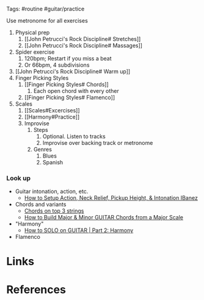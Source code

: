 Tags: #routine #guitar/practice  

Use metronome for all exercises

1. Physical prep
	1. [[John Petrucci's Rock Discipline# Stretches]]
	2. [[John Petrucci's Rock Discipline# Massages]]
2. Spider exercise
	1. 120bpm; Restart if you miss a beat
	2. Or 66bpm, 4 subdivisions
3. [[John Petrucci's Rock Discipline# Warm up]]
4. Finger Picking Styles
	1. [[Finger Picking Styles# Chords]]
		1. Each open chord with every other
	2. [[Finger Picking Styles# Flamenco]]
5. Scales
	1. [[Scales#Excercises]]
	2. [[Harmony#Practice]]
	3. Improvise
		1. Steps
			1. Optional. Listen to tracks
			2. Improvise over backing track or metronome
		2. Genres
			1. Blues
			2. Spanish 

### Look up
- Guitar intonation, action, etc.
	- [How to Setup Action, Neck Relief, Pickup Height, & Intonation IBanez](https://www.youtube.com/watch?v=VQQ-P7gB4GM)
- Chords and variants
	- [Chords on top 3 strings](https://www.youtube.com/watch?v=F7IBeEv4twk&t=1s)
	- [How to Build Major & Minor GUITAR Chords from a Major Scale](https://www.youtube.com/watch?v=6YO4bDMdw4s)
- "Harmony"
	- [How to SOLO on GUITAR | Part 2: Harmony](https://www.youtube.com/watch?v=xjH7x3-JZCI)
- Flamenco

# Links

# References
